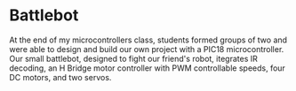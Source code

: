 # Battlebot
 
At the end of my microcontrollers class, students formed groups of two and were able to design and build our own project with a PIC18 microcontroller. Our small battlebot, designed to fight our friend's robot, itegrates IR decoding, an H Bridge motor controller with PWM controllable speeds, four DC motors, and two servos.
